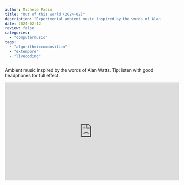 ```yaml
---
author: Michele Pasin
title: "Out of this world (2024-02)"
description: "Experimental ambient music inspired by the words of Alan Watts. "
date: 2024-02-12
review: false
categories: 
  - "computermusic"
tags: 
  - "algorithmiccomposition"
  - "extempore"
  - "livecoding"
---
```


Ambient music inspired by the words of Alan Watts. Tip: listen with good headphones for full effect.

<iframe width="560" height="315" src="https://www.youtube.com/embed/UMBRRFGPI3M?si=VDo8f9M3g7741bhA&autoplay=1&amp;start=340" title="YouTube video player" frameborder="0" allow="accelerometer; autoplay; clipboard-write; encrypted-media; gyroscope; picture-in-picture; web-share" referrerpolicy="strict-origin-when-cross-origin" allowfullscreen></iframe>
